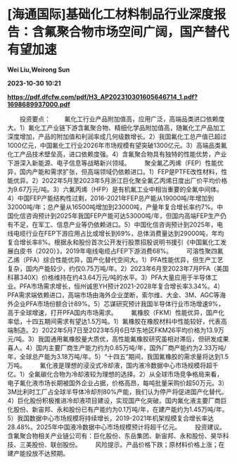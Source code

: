 # [海通国际]基础化工材料制品行业深度报告：含氟聚合物市场空间广阔，国产替代有望加速
**Wei Liu,Weirong Sun**

**2023-10-30 10:21**

**https://pdf.dfcfw.com/pdf/H3_AP202310301605646714_1.pdf?1698689937000.pdf**

　　投资要点： 　　氟化工行业产品附加值高，应用广泛，高端品类进口依赖度大。1）氟化工产业链下游含氟聚合物、精细化学品附加值高，随氟化工产品加工深度增加，产品的附加值和利润率成几何级数增长。2）我国氟化工总产值已超过1000亿元，中国氟化工行业2026年市场规模有望突破1300亿元。3）高端品类氟化工产品技术壁垒高，进口依赖度强。4）含氟聚合物具有独特的性能优势，产业下游深入新能源、电子信息等战略新兴领域。 　　聚全氟乙丙烯（FEP）性能优异，国内产能和需求扩张，但高端领域仍依赖进口。1）FEP是PTFE改性材料，性能优异。2）2022年5月至2023年5月浙江巨化聚全氟乙丙烯日度出厂价平均价格为9.67万元/吨。3）六氟丙烯（HFP）是有机氟工业中相当重要的全氟中间体。4）中国FEP产能结构性过剩，2016-2021年FEP总产能从19000吨/年增加到32000吨/年；总产量从16500吨增加到23000吨，产量年复合增长率约7%。中国化信咨询预计到2025年我国FEP产能可达53000吨/年，但国内高端FEP生产仍有不足，在军工、信息产业等仍依赖进口。5）中国化信咨询预计到2025年，电线电缆行业在FEP下游应用占比或增长到69%，总体消费量达到29000吨，年均复合增长率8%。根据永和股份首次公开发行股票招股说明书援引《中国氟化工发展白皮书（2020）》，2019年电线电缆占FEP下游消费68%。 　　可溶性聚四氟乙烯（PFA）综合性能优异，国产化替代空间大。1）PFA性能优异，但生产工艺复杂，国内产能较少，约仅0.75万吨/年。2）2023年6月至2023年7月PFA（美国科慕340X）价格维持在约43.64万元/吨的水平。3）PFA大量应用于半导体工业。PFA市场需求增长，恒州诚思YH预计2021-2028年复合增长率3.34%。4）PFA需求端依赖进口，高端市场由海外企业垄断，索尔维、大金、3M、AGC等海外企业PFA市场份额合计89%。5）芯谋研究预计我国半导体行业市场增速9%，高于全球增速，打开PFA国内市场需求。 　　氟橡胶（FKM）性能优异，国产化率低，十四五期间需求有望达1.5万吨。1）氟橡胶在橡胶材料中性能较好，代表高端制造。2）2022年5月7日至2023年5月6日华东地区FKM26平均价格为13.9万元/吨。3）我国通用氟橡胶量大质优，高性能氟橡胶研究虽相对滞后，但研发成果喜人。4）国内主要厂商生产能力约为0.85万吨/年，国外厂商产能约为2.33万吨/年，全球总产能为3.18万吨/年。5）“十四五”期间，我国氟橡胶的需求量将达到1.5万吨。 　　氟化液是理想的浸没式冷却液，国内液冷数据中心市场规模将超千亿。1）全氟碳化合物为冷却液较为理想的选择。2）从全球市场竞争格局来看，电子氟化液市场长期被国外企业占据，价格高昂，每吨批量采购价超50万元。3）3M比利时工厂占全球半导体冷却剂80%产能，我们认为停产将促进国产化替代。4）巨化股份积极推进冷却液项目建设，实现国产化突破。国内氟化液主要厂商巨化股份、新宙邦、永和股份已有产能约为0.1万吨/年，在建产能约为1.45万吨/年。5）我国数据中心市场规模将持续增长，2019-2021年机架规模复合增长率达28.48%。2025年中国液冷数据中心市场规模预计将超千亿元。 　　投资建议。含氟聚合物相关产业链公司有：巨化股份、东岳集团、新宙邦、永和股份、昊华科技、三美股份、联创股份。 　　风险提示。产品价格下跌；原材料价格上涨；在建产能投放不达预期。